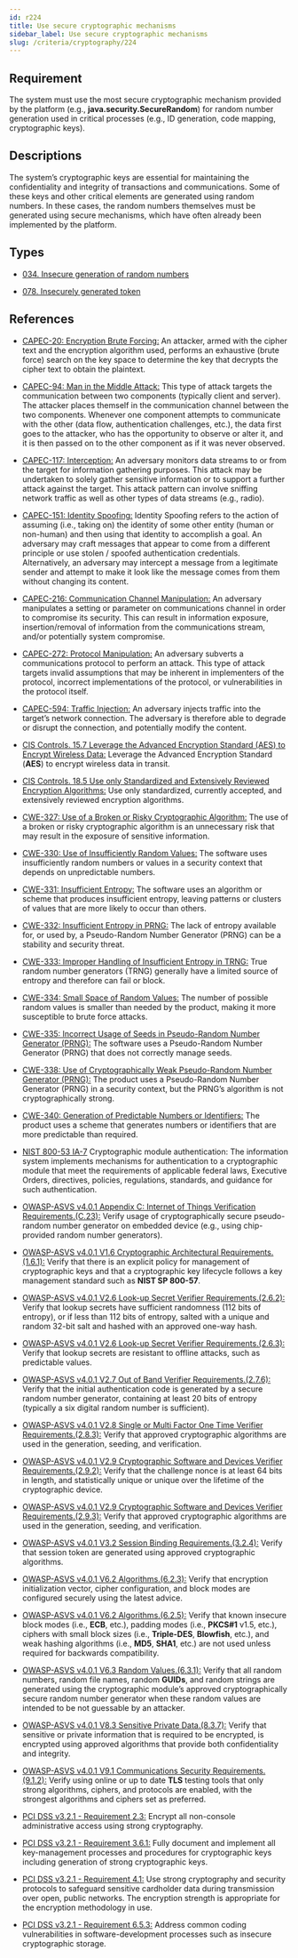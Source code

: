```yaml
---
id: r224
title: Use secure cryptographic mechanisms
sidebar_label: Use secure cryptographic mechanisms
slug: /criteria/cryptography/224
---
```


## Requirement

The system must use
the most secure cryptographic mechanism
provided by the platform
(e.g., **java.security.SecureRandom**)
for random number generation used
in critical processes
(e.g., ID generation, code mapping, cryptographic keys).

## Descriptions

The system’s cryptographic keys
are essential for maintaining
the confidentiality and integrity
of transactions and communications.
Some of these keys
and other critical elements
are generated using random numbers.
In these cases,
the random numbers themselves
must be generated
using secure mechanisms,
which have often already been implemented
by the platform.

## Types

- [034. Insecure generation of random numbers](/types/034)

- [078. Insecurely generated token](/types/078)

## References

- [CAPEC-20: Encryption Brute Forcing:](https://capec.mitre.org/data/definitions/20.html)
An attacker, armed with the cipher text
and the encryption algorithm used,
performs an exhaustive (brute force) search
on the key space to determine
the key that decrypts the cipher text
to obtain the plaintext.

- [CAPEC-94: Man in the Middle Attack:](https://capec.mitre.org/data/definitions/94.html)
This type of attack targets
the communication between two components
(typically client and server).
The attacker places themself
in the communication channel
between the two components.
Whenever one component attempts
to communicate with the other
(data flow, authentication challenges, etc.),
the data first goes to the attacker,
who has the opportunity
to observe or alter it,
and it is then passed on to the other component
as if it was never observed.

- [CAPEC-117: Interception:](https://capec.mitre.org/data/definitions/117.html)
An adversary monitors data streams to
or from the target
for information gathering purposes.
This attack may be undertaken
to solely gather sensitive information
or to support a further attack
against the target.
This attack pattern
can involve sniffing network traffic
as well as other types
of data streams (e.g., radio).

- [CAPEC-151: Identity Spoofing:](https://capec.mitre.org/data/definitions/151.html)
Identity Spoofing refers to the action of assuming (i.e., taking on)
the identity of some other entity (human or non-human)
and then using that identity to accomplish a goal.
An adversary may craft messages that appear to come from a different principle
or use stolen / spoofed authentication credentials.
Alternatively, an adversary may intercept a message from a legitimate sender
and attempt to make it look like the message comes from them
without changing its content.

- [CAPEC-216: Communication Channel Manipulation:](https://capec.mitre.org/data/definitions/216.html)
An adversary manipulates a setting or parameter on communications channel
in order to compromise its security. This can result in information exposure,
insertion/removal of information from the communications stream,
and/or potentially system compromise.

- [CAPEC-272: Protocol Manipulation:](https://capec.mitre.org/data/definitions/272.html)
An adversary subverts a communications protocol to perform an attack.
This type of attack targets invalid assumptions
that may be inherent in implementers of the protocol,
incorrect implementations of the protocol,
or vulnerabilities in the protocol itself.

- [CAPEC-594: Traffic Injection:](https://capec.mitre.org/data/definitions/594.html)
An adversary injects traffic into the target’s network connection.
The adversary is therefore able to degrade or disrupt the connection,
and potentially modify the content.

- [CIS Controls. 15.7 Leverage the Advanced Encryption Standard (AES) to Encrypt Wireless Data:](https://www.cisecurity.org/controls/)
Leverage the Advanced Encryption Standard (**AES**)
to encrypt wireless data in transit.

- [CIS Controls. 18.5 Use only Standardized and Extensively Reviewed Encryption Algorithms:](https://www.cisecurity.org/controls/)
Use only standardized, currently accepted,
and extensively reviewed encryption algorithms.

- [CWE-327: Use of a Broken or Risky Cryptographic Algorithm:](https://cwe.mitre.org/data/definitions/327.html)
The use of a broken or risky cryptographic algorithm is an unnecessary risk
that may result in the exposure of sensitive information.

- [CWE-330: Use of Insufficiently Random Values:](https://cwe.mitre.org/data/definitions/330.html)
The software uses insufficiently random numbers
or values in a security context that depends on unpredictable numbers.

- [CWE-331: Insufficient Entropy:](https://cwe.mitre.org/data/definitions/331.html)
The software uses an algorithm or scheme that produces insufficient entropy,
leaving patterns or clusters of values
that are more likely to occur than others.

- [CWE-332: Insufficient Entropy in PRNG:](https://cwe.mitre.org/data/definitions/332.html)
The lack of entropy available for, or used by,
a Pseudo-Random Number Generator (PRNG) can be a stability and security threat.

- [CWE-333: Improper Handling of Insufficient Entropy in TRNG:](https://cwe.mitre.org/data/definitions/333.html)
True random number generators (TRNG) generally have a limited source of entropy
and therefore can fail or block.

- [CWE-334: Small Space of Random Values:](https://cwe.mitre.org/data/definitions/334.html)
The number of possible random values is smaller than needed by the product,
making it more susceptible to brute force attacks.

- [CWE-335: Incorrect Usage of Seeds in Pseudo-Random Number Generator (PRNG):](https://cwe.mitre.org/data/definitions/335.html)
The software uses a Pseudo-Random Number Generator (PRNG)
that does not correctly manage seeds.

- [CWE-338: Use of Cryptographically Weak Pseudo-Random Number Generator (PRNG):](https://cwe.mitre.org/data/definitions/338.html)
The product uses a Pseudo-Random Number Generator (PRNG) in a security context,
but the PRNG’s algorithm is not cryptographically strong.

- [CWE-340: Generation of Predictable Numbers or Identifiers:](https://cwe.mitre.org/data/definitions/340.html)
The product uses a scheme that generates numbers
or identifiers that are more predictable than required.

- [NIST 800-53 IA-7](https://nvd.nist.gov/800-53/Rev4/control/IA-7)
Cryptographic module authentication:
The information system implements mechanisms for authentication
to a cryptographic module that
meet the requirements of applicable federal laws, Executive Orders, directives,
policies, regulations, standards, and guidance for such authentication.

- [OWASP-ASVS v4.0.1 Appendix C: Internet of Things Verification Requirements.(C.23):](https://owasp.org/www-project-application-security-verification-standard/)
Verify usage of cryptographically secure pseudo-random number generator
on embedded device (e.g., using chip-provided random number generators).

- [OWASP-ASVS v4.0.1 V1.6 Cryptographic Architectural Requirements.(1.6.1):](https://owasp.org/www-project-application-security-verification-standard/)
Verify that there is an explicit policy for management of cryptographic keys
and that a cryptographic key lifecycle follows a key management standard
such as **NIST SP 800-57**.

- [OWASP-ASVS v4.0.1 V2.6 Look-up Secret Verifier Requirements.(2.6.2):](https://owasp.org/www-project-application-security-verification-standard/)
Verify that lookup secrets have sufficient randomness (112 bits of entropy),
or if less than 112 bits of entropy, salted with a unique
and random 32-bit salt and hashed with an approved one-way hash.

- [OWASP-ASVS v4.0.1 V2.6 Look-up Secret Verifier Requirements.(2.6.3):](https://owasp.org/www-project-application-security-verification-standard/)
Verify that lookup secrets are resistant to offline attacks,
such as predictable values.

- [OWASP-ASVS v4.0.1 V2.7 Out of Band Verifier Requirements.(2.7.6):](https://owasp.org/www-project-application-security-verification-standard/)
Verify that the initial authentication code is generated
by a secure random number generator,
containing at least 20 bits of entropy
(typically a six digital random number is sufficient).

- [OWASP-ASVS v4.0.1 V2.8 Single or Multi Factor One Time Verifier Requirements.(2.8.3):](https://owasp.org/www-project-application-security-verification-standard/)
Verify that approved cryptographic algorithms are used in the generation,
seeding, and verification.

- [OWASP-ASVS v4.0.1 V2.9 Cryptographic Software and Devices Verifier Requirements.(2.9.2):](https://owasp.org/www-project-application-security-verification-standard/)
Verify that the challenge nonce is at least 64 bits in length,
and statistically unique
or unique over the lifetime of the cryptographic device.

- [OWASP-ASVS v4.0.1 V2.9 Cryptographic Software and Devices Verifier Requirements.(2.9.3):](https://owasp.org/www-project-application-security-verification-standard/)
Verify that approved cryptographic algorithms are used in the generation,
seeding, and verification.

- [OWASP-ASVS v4.0.1 V3.2 Session Binding Requirements.(3.2.4):](https://owasp.org/www-project-application-security-verification-standard/)
Verify that session token are generated
using approved cryptographic algorithms.

- [OWASP-ASVS v4.0.1 V6.2 Algorithms.(6.2.3):](https://owasp.org/www-project-application-security-verification-standard/)
Verify that encryption initialization vector, cipher configuration,
and block modes are configured securely using the latest advice.

- [OWASP-ASVS v4.0.1 V6.2 Algorithms.(6.2.5):](https://owasp.org/www-project-application-security-verification-standard/)
Verify that known insecure block modes (i.e., **ECB**, etc.),
padding modes (i.e., **PKCS#1** v1.5, etc.),
ciphers with small block sizes (i.e., **Triple-DES**, **Blowfish**, etc.),
and weak hashing algorithms (i.e., **MD5**, **SHA1**, etc.)
are not used unless required for backwards compatibility.

- [OWASP-ASVS v4.0.1 V6.3 Random Values.(6.3.1):](https://owasp.org/www-project-application-security-verification-standard/)
Verify that all random numbers, random file names, random **GUIDs**,
and random strings are generated using the cryptographic module’s
approved cryptographically secure random number generator
when these random values are intended to be not guessable by an attacker.

- [OWASP-ASVS v4.0.1 V8.3 Sensitive Private Data.(8.3.7):](https://owasp.org/www-project-application-security-verification-standard/)
Verify that sensitive or private information that is required to be encrypted,
is encrypted using approved algorithms that provide both confidentiality
and integrity.

- [OWASP-ASVS v4.0.1 V9.1 Communications Security Requirements.(9.1.2):](https://owasp.org/www-project-application-security-verification-standard/)
Verify using online or up to date **TLS** testing tools
that only strong algorithms, ciphers, and protocols are enabled,
with the strongest algorithms and ciphers set as preferred.

- [PCI DSS v3.2.1 - Requirement 2.3:](https://www.pcisecuritystandards.org/documents/PCI_DSS_v3-2-1.pdf)
Encrypt all non-console administrative access using strong cryptography.

- [PCI DSS v3.2.1 - Requirement 3.6.1:](https://www.pcisecuritystandards.org/documents/PCI_DSS_v3-2-1.pdf)
Fully document and implement all key-management processes
and procedures for cryptographic keys
including generation of strong cryptographic keys.

- [PCI DSS v3.2.1 - Requirement 4.1:](https://www.pcisecuritystandards.org/documents/PCI_DSS_v3-2-1.pdf)
Use strong cryptography and security protocols
to safeguard sensitive cardholder data during transmission over open,
public networks. The encryption strength is appropriate
for the encryption methodology in use.

- [PCI DSS v3.2.1 - Requirement 6.5.3:](https://www.pcisecuritystandards.org/documents/PCI_DSS_v3-2-1.pdf)
Address common coding vulnerabilities in software-development processes
such as insecure cryptographic storage.
